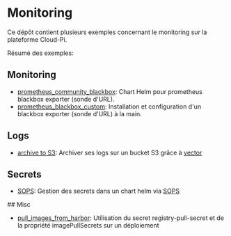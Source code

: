 # Monitoring

Ce dépôt contient plusieurs exemples concernant le monitoring sur la plateforme Cloud-Pi.

Résumé des exemples:
## Monitoring
- [prometheus_community_blackbox](monitoring/prometheus_community_blackbox/README.md): Chart Helm pour prometheus blackbox exporter (sonde d'URL).
- [prometheus_blackbox_custom](monitoring/prometheus_blackbox_custom/README.md): Installation et configuration d'un blackbox exporter (sonde d'URL) à la main.

## Logs
- [archive to S3](logs/archive_to_S3/README.md): Archiver ses logs sur un bucket S3 grâce à [vector](https://vector.dev/)

## Secrets
- [SOPS](secrets/sops/README.md): Gestion des secrets dans un chart helm via [SOPS](https://github.com/isindir/sops-secrets-operator)

## Misc
- [pull_images_from_harbor](/misc/pull_images_from_harbor/README.md): Utilisation du secret registry-pull-secret et de la propriété imagePullSecrets sur un déploiement